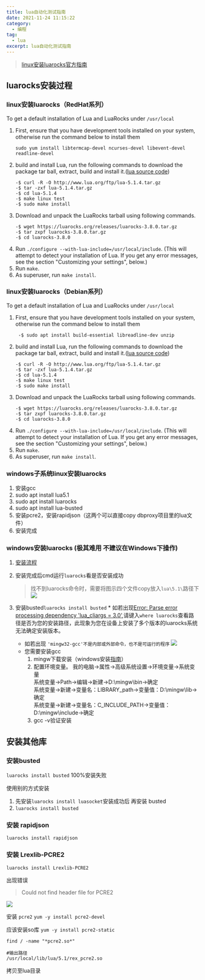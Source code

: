 ```yaml
---
title: lua自动化测试指南
date: 2021-11-24 11:15:22  
category: 
  - 编程  
tag: 
  - lua  
excerpt: lua自动化测试指南
---
```



> [linux安装luarocks官方指南](https://github.com/luarocks/luarocks/wiki/Installation-instructions-for-Unix)

## luarocks安装过程

### linux安装luarocks（RedHat系列）

To get a default installation of Lua and LuaRocks under `/usr/local`

1. First, ensure that you have development tools installed on your system, otherwise run the command below to install
   them
    ```shell
    sudo yum install libtermcap-devel ncurses-devel libevent-devel readline-devel
    ```
2. build and install Lua, run the following commands to download the package tar ball, extract, build and install
   it.([lua source code](http://www.lua.org/ftp/))
    ```shell
    -$ curl -R -O http://www.lua.org/ftp/lua-5.1.4.tar.gz
    -$ tar -zxf lua-5.1.4.tar.gz
    -$ cd lua-5.1.4
    -$ make linux test
    -$ sudo make install
    ```
3. Download and unpack the LuaRocks tarball using following commands.
    ```shell
    -$ wget https://luarocks.org/releases/luarocks-3.8.0.tar.gz
    -$ tar zxpf luarocks-3.8.0.tar.gz
    -$ cd luarocks-3.8.0
    ```
4. Run `./configure --with-lua-include=/usr/local/include`. (This will attempt to detect your installation of Lua. If
   you get any error messages, see the section "Customizing your settings", below.)
5. Run `make`.
6. As superuser, run `make install`.

### linux安装luarocks（Debian系列）

To get a default installation of Lua and LuaRocks under `/usr/local`

1. First, ensure that you have development tools installed on your system, otherwise run the command below to install
   them
    ```shell
     -$ sudo apt install build-essential libreadline-dev unzip
    ```
2. build and install Lua, run the following commands to download the package tar ball, extract, build and install
   it.([lua source code](http://www.lua.org/ftp/))
    ```shell
    -$ curl -R -O http://www.lua.org/ftp/lua-5.1.4.tar.gz
    -$ tar -zxf lua-5.1.4.tar.gz
    -$ cd lua-5.1.4
    -$ make linux test
    -$ sudo make install
    ```
3. Download and unpack the LuaRocks tarball using following commands.
    ```shell
    -$ wget https://luarocks.org/releases/luarocks-3.8.0.tar.gz
    -$ tar zxpf luarocks-3.8.0.tar.gz
    -$ cd luarocks-3.8.0
    ```
4. Run `./configure --with-lua-include=/usr/local/include`. (This will attempt to detect your installation of Lua. If
   you get any error messages, see the section "Customizing your settings", below.)
5. Run `make`.
6. As superuser, run `make install`.

### windows子系统linux安装luarocks

1. 安装gcc
2. sudo apt install lua5.1
3. sudo apt install luarocks
4. sudo apt install lua-busted
5. 安装pcre2，安装rapidjson（这两个可以直接copy dbproxy项目里的lua文件）
6. 安装完成

### windows安装luarocks (极其难用 不建议在Windows下操作)

1. [安装流程](https://www.cnblogs.com/xulang/p/12535667.html)
2. 安装完成后cmd运行`luarocks`看是否安装成功
   > 找不到luarocks命令时，需要将图示四个文件copy放入`lua\5.1\`路径下 ![](https://i.loli.net/2021/11/24/HaimyRg9jqLStwb.png)

3. 安装busted`luarocks install busted`
    *
   如若出现[Error: Parse error processing dependency 'lua_cliargs = 3.0'](https://github.com/Olivine-Labs/busted/issues/590),请键入`where
   luarocks`查看路径是否为您的安装路径，此现象为您在设备上安装了多个版本的luarocks系统无法确定安装版本。
    * 如若出现 `'mingw32-gcc'不是内部或外部命令，也不是可运行的程序` ![](https://i.loli.net/2021/11/24/AjSJhNkOZ4FwKLY.png)
    * 您需要安装gcc
        1. mingw下载安装（windows安装[指南](https://www.msys2.org/)）
        2. 配置环境变量。 我的电脑->属性->高级系统设置->环境变量->系统变量  
           系统变量->Path->编辑->新建->D:\mingw\bin->确定  
           系统变量->新建->变量名：LIBRARY_path->变量值：D:\mingw\lib->确定  
           系统变量->新建->变量名：C_INCLUDE_PATH->变量值：D:\mingw\include->确定
        3. gcc -v验证安装

## 安装其他库

### 安装busted

`luarocks install busted` 100%安装失败

使用别的方式安装

1. 先安装`luarocks install luasocket`安装成功后 再安装 busted
2. `luarocks install busted`

### 安装 rapidjson

`luarocks install rapidjson`

### 安装 Lrexlib-PCRE2

`luarocks install Lrexlib-PCRE2`

出现错误
> Could not find header file for PCRE2

![](/image/blog/lua/install_pcre.png)

安装 `pcre2`
`yum -y install pcre2-devel`

应该安装so库
`yum -y install pcre2-static`

`find / -name "*pcre2.so*"`

```shell
#输出路径
/usr/local/lib/lua/5.1/rex_pcre2.so
```

拷贝至lua目录